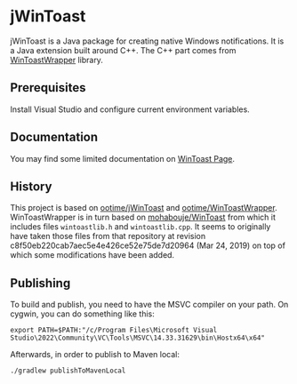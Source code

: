 # jWinToast
jWinToast is a Java package for creating native Windows notifications. It is a Java extension built around C++.
The C++ part comes from [WinToastWrapper](https://github.com/ootime/WinToastWrapper) library.

## Prerequisites

Install Visual Studio and configure current environment variables.

## Documentation

You may find some limited documentation on [WinToast Page](https://github.com/mohabouje/WinToast).

## History

This project is based on [ootime/jWinToast](https://github.com/ootime/jWinToast)
and [ootime/WinToastWrapper](https://github.com/ootime/WinToastWrapper).
WinToastWrapper is in turn based on [mohabouje/WinToast](https://github.com/mohabouje/WinToast)
from which it includes files `wintoastlib.h` and `wintoastlib.cpp`.
It seems to originally have taken those files from that repository at revision
c8f50eb220cab7aec5e4e426ce52e75de7d20964 (Mar 24, 2019) on top of which some modifications
have been added.

## Publishing

To build and publish, you need to have the MSVC compiler on your path. On cygwin, you can
do something like this:

    export PATH=$PATH:"/c/Program Files\Microsoft Visual Studio\2022\Community\VC\Tools\MSVC\14.33.31629\bin\Hostx64\x64"

Afterwards, in order to publish to Maven local:

    ./gradlew publishToMavenLocal
